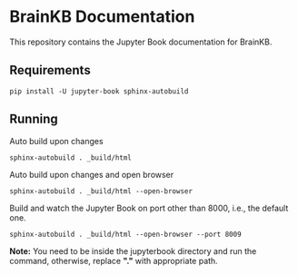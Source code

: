 # BrainKB Documentation

This repository contains the Jupyter Book documentation for BrainKB.

## Requirements

```
pip install -U jupyter-book sphinx-autobuild

```

## Running

Auto build upon changes

```
sphinx-autobuild . _build/html
```

Auto build upon changes and open browser

```
sphinx-autobuild . _build/html --open-browser
```


Build and watch the Jupyter Book on port other than 8000, i.e., the default one.

```
sphinx-autobuild . _build/html --open-browser --port 8009  
```

**Note:** You need to be inside the jupyterbook directory and run the command, otherwise, replace **"."** with appropriate path.


